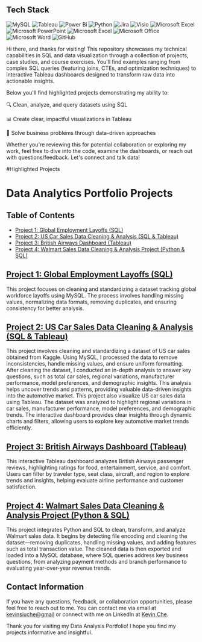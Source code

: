 ## Tech Stack

![MySQL](https://img.shields.io/badge/mysql-%2300f.svg?style=for-the-badge&logo=mysql&logoColor=white)
![Tableau](https://img.shields.io/badge/Tableau-E97627?style=for-the-badge&logo=Tableau&logoColor=white)
![Power Bi](https://img.shields.io/badge/power_bi-F2C811?style=for-the-badge&logo=powerbi&logoColor=black)
![Python](https://img.shields.io/badge/Python-3776AB.svg?style=for-the-badge&logo=Python&logoColor=white)
![Jira](https://img.shields.io/badge/Jira-0052CC?style=for-the-badge&logo=Jira&logoColor=white)
![Visio](https://img.shields.io/badge/Microsoft_Visio-3955A3?style=for-the-badgee&logo=microsoft-visio&logoColor=white)
![Microsoft Excel](https://img.shields.io/badge/Microsoft_Excel-217346?style=for-the-badge&logo=microsoft-excel&logoColor=white)
![Microsoft PowerPoint](https://img.shields.io/badge/Microsoft_PowerPoint-B7472A?style=for-the-badge&logo=microsoft-powerpoint&logoColor=white)
![Microsoft Excel](https://img.shields.io/badge/Microsoft_Excel-217346?style=for-the-badge&logo=microsoft-excel&logoColor=white)
![Microsoft Office](https://img.shields.io/badge/Microsoft_Office-D83B01?style=for-the-badge&logo=microsoft-office&logoColor=white)
![Microsoft Word](https://img.shields.io/badge/Microsoft_Word-2B579A?style=for-the-badge&logo=microsoft-word&logoColor=white)
![GitHub](https://img.shields.io/badge/github-%23121011.svg?style=for-the-badge&logo=github&logoColor=white)

Hi there, and thanks for visiting! This repository showcases my technical capabilities in SQL and data visualization through a collection of projects, case studies, and course exercises. You'll find examples ranging from complex SQL queries (featuring joins, CTEs, and optimization techniques) to interactive Tableau dashboards designed to transform raw data into actionable insights.

Below you'll find highlighted projects demonstrating my ability to:

🔍 Clean, analyze, and query datasets using SQL

📊 Create clear, impactful visualizations in Tableau

🎯 Solve business problems through data-driven approaches

Whether you're reviewing this for potential collaboration or exploring my work, feel free to dive into the code, examine the dashboards, or reach out with questions/feedback. Let's connect and talk data!

#Highlighted Projects

# Data Analytics Portfolio Projects 

## Table of Contents

- [Project 1: Global Employment Layoffs (SQL)](https://github.com/kChe626/Layoffs_Data_Cleaning)
- [Project 2: US Car Sales Data Cleaning & Analysis (SQL & Tableau)](https://github.com/kChe626/Car_Sales)
- [Project 3: British Airways Dashboard (Tableau)](https://github.com/kChe626/Airways-Visulazation-Dashboard-Tableau)
- [Project 4: Walmart Sales Data Cleaning & Analysis Project (Python & SQL)](https://github.com/kChe626/Walmart)

## [Project 1: Global Employment Layoffs (SQL)](https://github.com/kChe626/Layoffs_Data_Cleaning)

This project focuses on cleaning and standardizing a dataset tracking global workforce layoffs using MySQL. The process involves handling missing values, normalizing data formats, removing duplicates, and ensuring consistency for better analysis.

## [Project 2: US Car Sales Data Cleaning & Analysis (SQL & Tableau)](https://github.com/kChe626/Car_Sales)

This project involves cleaning and standardizing a dataset of US car sales obtained from Kaggle. Using MySQL, I processed the data to remove inconsistencies, handle missing values, and ensure uniform formatting. After cleaning the dataset, I conducted an in-depth analysis to answer key questions, such as total car sales, regional variations, manufacturer performance, model preferences, and demographic insights. This analysis helps uncover trends and patterns, providing valuable data-driven insights into the automotive market. This project also visualize US car sales data using Tableau. The dataset was analyzed to highlight regional variations in car sales, manufacturer performance, model preferences, and demographic trends. The interactive dashboard provides clear insights through dynamic charts and filters, allowing users to explore key automotive market trends efficiently.

## [Project 3: British Airways Dashboard (Tableau)](https://github.com/kChe626/Airways-Visulazation-Dashboard-Tableau)

This interactive Tableau dashboard analyzes British Airways passenger reviews, highlighting ratings for food, entertainment, service, and comfort. Users can filter by traveler type, seat class, aircraft, and region to explore trends and insights, helping evaluate airline performance and customer satisfaction.

## [Project 4: Walmart Sales Data Cleaning & Analysis Project (Python & SQL)](https://github.com/kChe626/Walmart)

This project integrates Python and SQL to clean, transform, and analyze Walmart sales data. It begins by detecting file encoding and cleaning the dataset—removing duplicates, handling missing values, and adding features such as total transaction value. The cleaned data is then exported and loaded into a MySQL database, where SQL queries address key business questions, from analyzing payment methods and branch performance to evaluating year-over-year revenue trends.

## Contact Information

If you have any questions, feedback, or collaboration opportunities, please feel free to reach out to me. You can contact me via email at [kevinsiuche@gmail](mailto:kevinsiuche@gmail.com) or connect with me on LinkedIn at [Kevin Che](https://www.linkedin.com/in/kevin-che-78069ab0/).

Thank you for visiting my Data Analysis Portfolio! I hope you find my projects informative and insightful.

  



